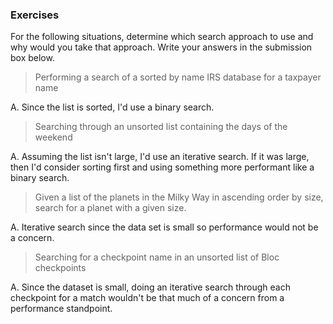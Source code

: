 ### Exercises

For the following situations, determine which search approach to use and why would you take that approach. Write your answers in the submission box below.

> Performing a search of a sorted by name IRS database for a taxpayer name

A. Since the list is sorted, I'd use a binary search.

> Searching through an unsorted list containing the days of the weekend

A. Assuming the list isn't large, I'd use an iterative search. If it was large, then I'd consider sorting first and using something more performant like a binary search.

> Given a list of the planets in the Milky Way in ascending order by size, search for a planet with a given size.

A. Iterative search since the data set is small so performance would not be a concern.

> Searching for a checkpoint name in an unsorted list of Bloc checkpoints

A. Since the dataset is small, doing an iterative search through each checkpoint for a match wouldn't be that much of a concern from a performance standpoint. 
